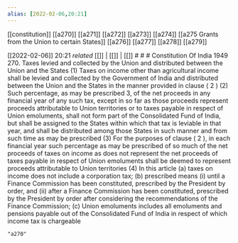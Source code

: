 ```yaml
---
alias: [2022-02-06,20:21]
---
```

[[constitution]] [[a270]] [[a271]] [[a272]] [[a273]] [[a274]] [[a275 Grants from the Union to certain States]] [[a276]] [[a277]] [[a278]] [[a279]]

[[2022-02-06]] 20:21 _related_ [[]] | [[]] | [[]] # # #
Constitution Of India 1949
270. Taxes levied and collected by the Union and distributed between the Union and the States
(1) Taxes on income other than agricultural income shall be levied and collected by the Government of India and distributed between the Union and the States in the manner provided in clause ( 2 )
(2) Such percentage, as may be prescribed 3, of the net proceeds in any financial year of any such tax, except in so far as those proceeds represent proceeds attributable to Union territories or to taxes payable in respect of Union emoluments, shall not form part of the Consolidated Fund of India, but shall be assigned to the States within which that tax is leviable in that year, and shall be distributed among those States in such manner and from such time as may be prescribed
(3) For the purposes of clause ( 2 ), in each financial year such percentage as may be prescribed of so much of the net proceeds of taxes on income as does not represent the net proceeds of taxes payable in respect of Union emoluments shall be deemed to represent proceeds attributable to Union territories
(4) In this article
(a) taxes on income does not include a corporation tax;
(b) prescribed means
(i) until a Finance Commission has been constituted, prescribed by the President by order, and
(ii) after a Finance Commission has been constituted, prescribed by the President by order after considering the recommendations of the Finance Commission;
(c) Union emoluments includes all emoluments and pensions payable out of the Consolidated Fund of India in respect of which income tax is chargeable

```query
"a270"
```
